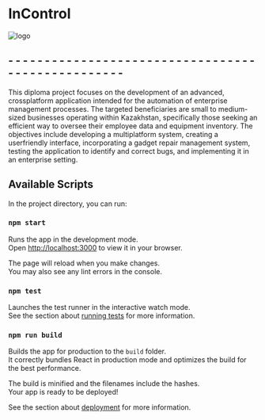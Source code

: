 # InControl

![logo](https://github.com/sanzhar89/react-managment-system/assets/77663475/380ea603-cb5c-4b22-9743-fd255a5e5bfc)


## - - - - - - - - - - - - - - - - - - - - - - - - - - - - - - - - - - - - - - - - - - - - - - - - - -
This diploma project focuses on the development of an advanced, crossplatform application intended for the automation of enterprise management
processes. The targeted beneficiaries are small to medium-sized businesses
operating within Kazakhstan, specifically those seeking an efficient way to oversee
their employee data and equipment inventory.
The objectives include developing a multiplatform system, creating a userfriendly interface, incorporating a gadget repair management system, testing the
application to identify and correct bugs, and implementing it in an enterprise
setting.


## Available Scripts

In the project directory, you can run:

### `npm start`

Runs the app in the development mode.\
Open [http://localhost:3000](http://localhost:3000) to view it in your browser.

The page will reload when you make changes.\
You may also see any lint errors in the console.

### `npm test`

Launches the test runner in the interactive watch mode.\
See the section about [running tests](https://facebook.github.io/create-react-app/docs/running-tests) for more information.

### `npm run build`

Builds the app for production to the `build` folder.\
It correctly bundles React in production mode and optimizes the build for the best performance.

The build is minified and the filenames include the hashes.\
Your app is ready to be deployed!

See the section about [deployment](https://facebook.github.io/create-react-app/docs/deployment) for more information.
